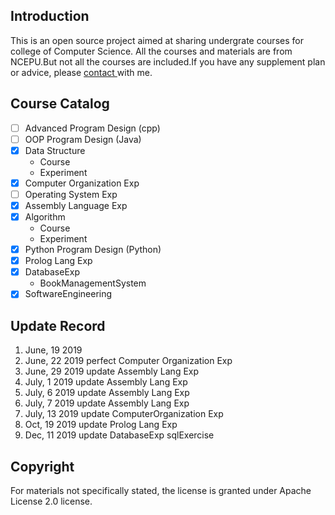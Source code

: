 ## Introduction
This is an open source project aimed at sharing undergrate courses for college of Computer Science. All the courses and materials are from NCEPU.But not all the courses are included.If you have any supplement plan or advice, please <a href="Mailto:raibows@hotmail.com">contact </a>with me.

## Course Catalog
- [ ] Advanced Program Design (cpp)
- [ ] OOP Program Design (Java)
- [x] Data Structure
    - Course
    - Experiment
- [x] Computer Organization Exp
- [ ] Operating System Exp
- [x] Assembly Language Exp
- [x] Algorithm
    - Course
    - Experiment
- [x] Python Program Design (Python)
- [x] Prolog Lang Exp
- [x] DatabaseExp
    - BookManagementSystem
- [x] SoftwareEngineering
## Update Record
1. June, 19 2019
2. June, 22 2019 perfect Computer Organization Exp
3. June, 29 2019 update Assembly Lang Exp
4. July, 1 2019 update Assembly Lang Exp
5. July, 6 2019 update Assembly Lang Exp
6. July, 7 2019 update Assembly Lang Exp
7. July, 13 2019 update ComputerOrganization Exp
8. Oct, 19 2019 update Prolog Lang Exp
9. Dec, 11 2019 update DatabaseExp sqlExercise
## Copyright
For materials not specifically stated, the license is granted under Apache License 2.0 license.
